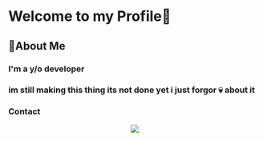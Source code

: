 

<h1> Welcome to my Profile👋</h1>

<h2> 🚀About Me </h2>

<h3> I'm a  y/o developer <h3>
  
  <h3> im still making this thing its not done yet i just forgor 💀 about it </h3>

  <h3> Contact </h3>
  
  <i class="fab fa-discord"></i>
  
  <Center> <img src="https://discord.c99.nl/widget/theme-3/562537207517413376.png" </img> </center>

  
  
